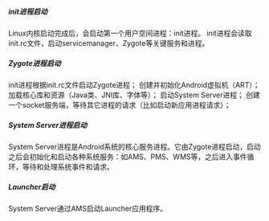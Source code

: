 ##### init进程启动
Linux内核启动完成后，会启动第一个用户空间进程：init进程。
init进程会读取init.rc文件，启动servicemanager、Zygote等关键服务和进程。

##### Zygote进程启动
init进程根据init.rc文件启动Zygote进程；
创建并初始化Android虚拟机（ART）；
加载核心库和资源（Java类、JNI库、字体等）；
启动System Server进程；
创建一个socket服务端，等待其它进程的请求（比如启动新应用进程请求）；

##### System Server进程启动
System Server进程是Android系统的核心服务进程。它由Zygote进程启动，启动之后会初始化和启动各种系统服务：如AMS、PMS、WMS等，之后进入事件循环，等待和处理系统事件和请求。

##### Launcher启动
System Server通过AMS启动Launcher应用程序。
